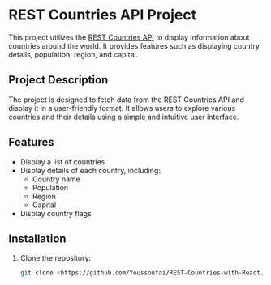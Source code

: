 # REST Countries API Project

This project utilizes the [REST Countries API](https://restcountries.com/) to display information about countries around the world. It provides features such as displaying country details, population, region, and capital.

## Project Description

The project is designed to fetch data from the REST Countries API and display it in a user-friendly format. It allows users to explore various countries and their details using a simple and intuitive user interface.

## Features

- Display a list of countries
- Display details of each country, including:
  - Country name
  - Population
  - Region
  - Capital
- Display country flags

## Installation

1. Clone the repository:

   ```bash
   git clone <https://github.com/Youssoufai/REST-Countries-with-React.git>

